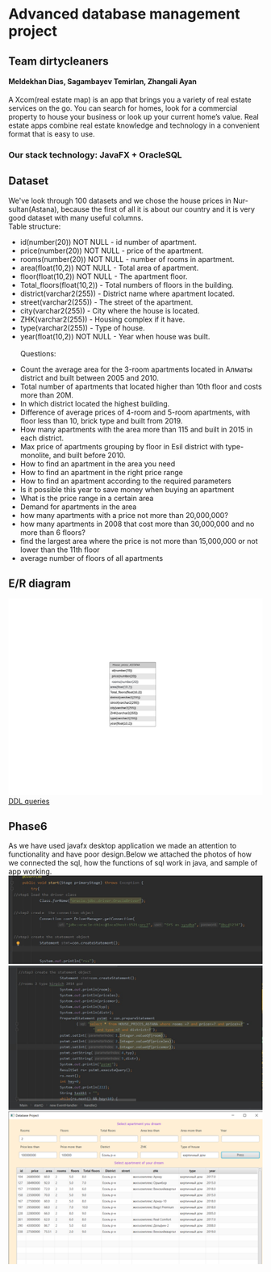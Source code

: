 # Advanced database management project
## Team dirtycleaners
#### Meldekhan Dias, Sagambayev Temirlan, Zhangali Ayan
A Xcom(real estate map) is an app that brings you a variety of real estate services on the go. You can search for homes, look for a commercial property to house your business or look up your current home’s value. Real estate apps combine real estate knowledge and technology in a convenient format that is easy to use. 
### Our stack technology: JavaFX + OracleSQL
###
## Dataset
We've look through 100 datasets and we chose the house prices in Nur-sultan(Astana), because the first of all it is about our country and it is very good dataset with many useful columns. <br/>
Table structure:
- id(number(20)) NOT NULL - id number of apartment.
- price(number(20)) NOT NULL - price of the apartment.
- rooms(number(20)) NOT NULL - number of rooms in apartment.
- area(float(10,2)) NOT NULL - Total area of apartment.
- floor(float(10,2)) NOT NULL - The apartment floor.
- Total_floors(float(10,2)) - Total numbers of floors in the building.
- district(varchar2(255)) - District name where apartment located.
- street(varchar2(255)) - The street of the apartment.
- city(varchar2(255)) - City where the house is located.
- ZHK(varchar2(255)) - Housing complex if it have.
- type(varchar2(255)) - Type of house.
- year(float(10,2)) NOT NULL - Year when house was built. <br/> <br/>
Questions:
* Count the average area for the 3-room apartments located in Алматы district and built between 2005 and 2010.
* Total number of apartments that located higher than 10th floor and costs more than 20M.
* In which district located the highest building.
* Difference of average prices of 4-room and 5-room apartments, with floor less than 10, brick type and  built from 2019.
* How many apartments with the area more than 115 and built in 2015 in each district.
* Max price of apartments grouping by floor in Esil district with type-monolite, and built before 2010.
* How to find an apartment in the area you need
* How to find an apartment in the right price range
* How to find an apartment according to the required parameters
* Is it possible this year to save money when buying an apartment
* What is the price range in a certain area
* Demand for apartments in the area
* how many apartments with a price not more than 20,000,000?
* how many apartments in 2008 that cost more than 30,000,000 and no more than 6 floors?
* find the largest area where the price is not more than 15,000,000 or not lower than the 11th floor
* average number of floors of all apartments

## E/R diagram
![Image alt](https://github.com/DiasSDU/dirtycleaners/blob/main/DirtyCleaners-ER.png)
[DDL queries](https://github.com/DiasSDU/dirtycleaners/blob/main/dirtycleaners-DDL-queries.sql)

## Phase6
As we have used javafx desktop application we made an attention to functionality and have poor design.Below we attached the photos of how we connected the sql, how the functions of sql work in java, and sample of app working.
![Image alt](https://github.com/DiasSDU/dirtycleaners/blob/main/Phase%206/1.jpeg)
![Image alt](https://github.com/DiasSDU/dirtycleaners/blob/main/Phase%206/2.jpeg)
![Image alt](https://github.com/DiasSDU/dirtycleaners/blob/main/Phase%206/3.png)
